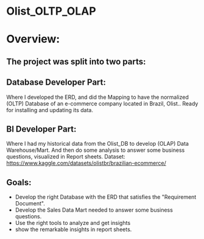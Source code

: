# Olist_OLTP_OLAP

# Overview: 
## The project was split into two parts:
## Database Developer Part:
Where I developed the ERD, and did the Mapping to have the normalized (OLTP) Database of an e-commerce company located in Brazil, Olist.. Ready for installing and updating its data.

## BI Developer Part:
Where I had my historical data from the Olist_DB to develop (OLAP) Data Warehouse/Mart.  And then do some analysis to answer some business questions, visualized in Report sheets.
Dataset: https://www.kaggle.com/datasets/olistbr/brazilian-ecommerce/

## Goals:
* Develop the right Database with the ERD that satisfies the "Requirement Document".
* Develop the Sales Data Mart needed to answer some business questions.
* Use the right tools to analyze and get insights
* show the remarkable insights in report sheets.

